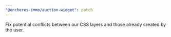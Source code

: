 ```yaml
---
"@encheres-immo/auction-widget": patch
---
```


Fix potential conflicts between our CSS layers and those already created by the user.
